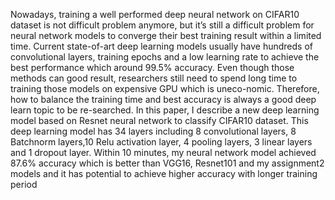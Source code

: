 Nowadays, training a well performed deep neural network on CIFAR10 dataset is not difficult problem anymore, but it’s still a difficult problem for neural network models to converge their best training result within a limited time. Current state-of-art deep learning models usually have hundreds of convolutional layers, training epochs and a low learning rate to achieve the best performance which around 99.5% accuracy. Even though those methods can good result, researchers still need to spend long time to training those models on expensive GPU which is uneco-nomic. Therefore, how to balance the training time and best accuracy is always a good deep learn topic to be re-searched. In this paper, I describe a new deep learning model based on Resnet neural network to classify CIFAR10 dataset. This deep learning model has 34 layers including 8 convolutional layers, 8 Batchnorm layers,10 Relu activation layer, 4 pooling layers, 3 linear layers and 1 dropout layer.  Within 10 minutes, my neural network model achieved 87.6% accuracy which is better than VGG16, Resnet101 and my assignment2 models and it has potential to achieve higher accuracy with longer training period
